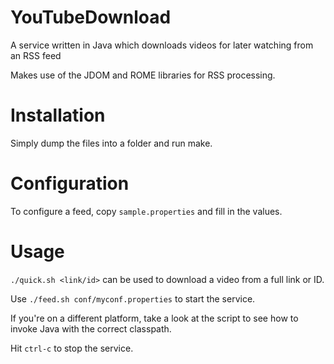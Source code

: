 YouTubeDownload
===============

A service written in Java which downloads videos for later watching from an RSS feed

Makes use of the JDOM and ROME libraries for RSS processing.

Installation
============

Simply dump the files into a folder and run make.

Configuration
=============

To configure a feed, copy `sample.properties` and fill in the values.

Usage
=====

`./quick.sh <link/id>` can be used to download a video from a full link or ID.

Use `./feed.sh conf/myconf.properties` to start the service.

If you're on a different platform, take a look at the script to see how to
invoke Java with the correct classpath.

Hit `ctrl-c` to stop the service.
